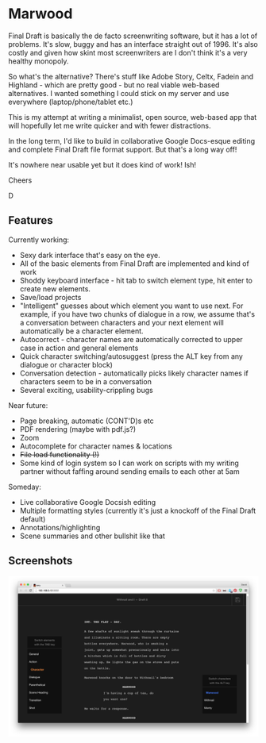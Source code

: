 # Marwood

Final Draft is basically the de facto screenwriting software, but it has a lot of problems. It's slow, buggy and has an interface straight out of 1996. It's also costly and given how skint most screenwriters are I don't think it's a very healthy monopoly.

So what's the alternative? There's stuff like Adobe Story, Celtx, Fadein and Highland - which are pretty good - but no real viable web-based alternatives. I wanted something I could stick on my server and use everywhere (laptop/phone/tablet etc.)

This is my attempt at writing a minimalist, open source, web-based app that will hopefully let me write quicker and with fewer distractions.

In the long term, I'd like to build in collaborative Google Docs-esque editing and complete Final Draft file format support. But that's a long way off!

It's nowhere near usable yet but it does kind of work! Ish!

Cheers

D

## Features

Currently working:

* Sexy dark interface that's easy on the eye.
* All of the basic elements from Final Draft are implemented and kind of work
* Shoddy keyboard interface - hit tab to switch element type, hit enter to create new elements.
* Save/load projects
* "Intelligent" guesses about which element you want to use next. For example, if you have two chunks of dialogue in a row, we assume that's a conversation between characters and your next element will automatically be a character element.
* Autocorrect - character names are automatically corrected to upper case
  in action and general elements
* Quick character switching/autosuggest (press the ALT key from any dialogue or character block)
* Conversation detection - automatically picks likely character names if characters
  seem to be in a conversation
* Several exciting, usability-crippling bugs

Near future:

* Page breaking, automatic (CONT'D)s etc
* PDF rendering (maybe with pdf.js?)
* Zoom
* Autocomplete for character names & locations
* ~~File load functionality (!)~~
* Some kind of login system so I can work on scripts with my writing partner without faffing around sending emails to each other at 5am

Someday:
* Live collaborative Google Docsish editing
* Multiple formatting styles (currently it's just a knockoff of the Final Draft default)
* Annotations/highlighting
* Scene summaries and other bullshit like that

## Screenshots

![Screenshot One](/screenshots/marwood-1.png)
